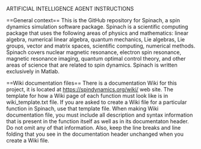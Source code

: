 ARTIFICIAL INTELLIGENCE AGENT INSTRUCTIONS

==General context==
This is the GitHub repository for Spinach, a spin dynamics simulation software package. Spinach is a scientific computing package that uses the following areas of physics and mathematics: linear algebra, numerical linear algebra, quantum mechanics, Lie algebras, Lie groups, vector and matrix spaces, scientific computing, numerical methods. Spinach covers nuclear magnetic resonance, electron spin resonance, magnetic resonance imaging, quantum optimal control theory, and other areas of science that are related to spin dynamics. Spinach is written exclusively in Matlab.

==Wiki documentation files==
There is a documentation Wiki for this project, it is located at https://spindynamics.org/wiki/ web site. The template for how a Wiki page of each function must look like is in wiki_template.txt file. If you are asked to create a Wiki file for a particular function in Spinach, use that template file. When making Wiki documentation file, you must include all description and syntax information that is present in the function itself as well as in its documentaton header. Do not omit any of that information. Also, keep the line breaks and line folding that you see in the documentation header unchanged when you create a Wiki file.



